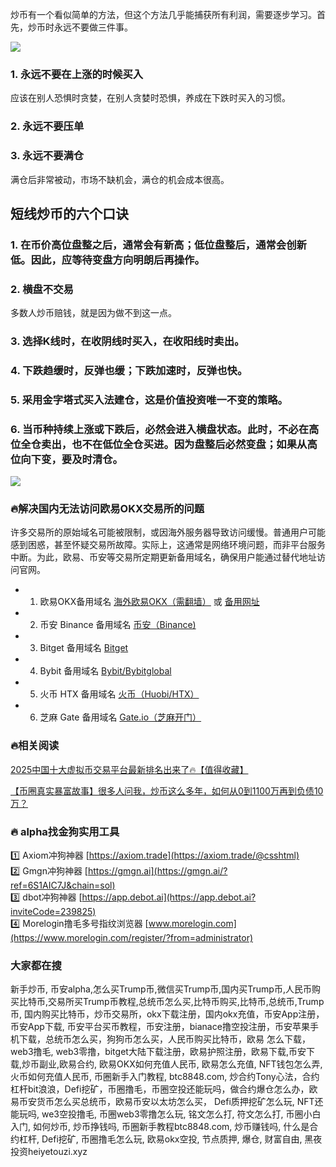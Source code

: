 炒币有一个看似简单的方法，但这个方法几乎能捕获所有利润，需要逐步学习。首先，炒币时永远不要做三件事。

[![](https://307e939.webp.li/Snipaste_2025-04-14_14-50-58.png)](https://btc8848.com/top-10-exchanges)

### 1. 永远不要在上涨的时候买入  
应该在别人恐惧时贪婪，在别人贪婪时恐惧，养成在下跌时买入的习惯。

### 2. 永远不要压单  

### 3. 永远不要满仓  
满仓后非常被动，市场不缺机会，满仓的机会成本很高。

## 短线炒币的六个口诀  
### 1. 在币价高位盘整之后，通常会有新高；低位盘整后，通常会创新低。因此，应等待变盘方向明朗后再操作。  

### 2. 横盘不交易  
多数人炒币赔钱，就是因为做不到这一点。  

### 3. 选择K线时，在收阴线时买入，在收阳线时卖出。  

### 4. 下跌趋缓时，反弹也缓；下跌加速时，反弹也快。  

### 5. 采用金字塔式买入法建仓，这是价值投资唯一不变的策略。  

### 6. 当币种持续上涨或下跌后，必然会进入横盘状态。此时，不必在高位全仓卖出，也不在低位全仓买进。因为盘整后必然变盘；如果从高位向下变，要及时清仓。  

[![](https://307e939.webp.li/GodtGZFWcAAs9Cv.jpeg)](https://btc8848.com/top-10-exchanges)

### 🔥解决国内无法访问欧易OKX交易所的问题  
许多交易所的原始域名可能被限制，或因海外服务器导致访问缓慢。普通用户可能感到困惑，甚至怀疑交易所故障。实际上，这通常是网络环境问题，而非平台服务中断。为此，欧易、币安等交易所定期更新备用域名，确保用户能通过替代地址访问官网。  

- 1. 欧易OKX备用域名 [海外欧易OKX（需翻墙）](https://www.okx.com/join/76527935) 或 [备用网址](https://www.chouyi.kim/zh-hans/join/76527935)  
- 2. 币安 Binance 备用域名 [币安（Binance)](https://accounts.binance.com/zh-CN/register?ref=36457687)  
- 3. Bitget 备用域名 [Bitget](https://www.bitget.com/zh-CN/referral/register?from=referral&clacCode=VRNEYUTR)  
- 4. Bybit 备用域名 [Bybit/Bybitglobal](https://www.bybitglobal.com/zh-MY/invite/?ref=VMKORMM)  
- 5. 火币 HTX 备用域名 [火币（Huobi/HTX）](https://www.htx.com/invite/zh-cn/1f?invite_code=whf45223)  
- 6. 芝麻 Gate 备用域名 [Gate.io（芝麻开门）](https://www.gate.io/zh/signup?ref_type=103&ref=A1ERAQ)  

### 🔥相关阅读  
[2025中国十大虚拟币交易平台最新排名出来了🔥【值得收藏】](https://btc8848.com/top-10-exchanges/)  

[【币圈真实暴富故事】很多人问我，炒币这么多年，如何从0到1100万再到负债10万？](https://heiyetouzi.xyz/biquanstory001/)  

### 🔥 alpha找金狗实用工具  
1️⃣ Axiom冲狗神器 [https://axiom.trade](https://axiom.trade/@csshtml)  
2️⃣ Gmgn冲狗神器 [https://gmgn.ai](https://gmgn.ai/?ref=6S1AIC7J&chain=sol)  
3️⃣ dbot冲狗神器 [https://app.debot.ai](https://app.debot.ai?inviteCode=239825)  
4️⃣ Morelogin撸毛多号指纹浏览器 [www.morelogin.com](https://www.morelogin.com/register/?from=administrator)  

### 大家都在搜  
新手炒币, 币安alpha,怎么买Trump币,微信买Trump币,国内买Trump币,人民币购买比特币,交易所买Trump币教程,总统币怎么买,比特币购买,比特币,总统币,Trump币, 国内购买比特币，炒币交易所，okx下载注册，国内okx充值，币安App注册，币安App下载, 币安平台买币教程，币安注册，bianace撸空投注册，币安苹果手机下载，总统币怎么买，狗狗币怎么买，人民币购买比特币，欧易 怎么下载，web3撸毛, web3零撸，bitget大陆下载注册，欧易护照注册，欧易下载,币安下载,炒币副业,欧易合约, 欧易OKX如何充值人民币, 欧易怎么充值, NFT钱包怎么弄, 火币如何充值人民币, 币圈新手入门教程, btc8848.com, 炒合约Tony心法，合约杠杆bit浪浪，Defi挖矿，币圈撸毛，币圈空投还能玩吗，做合约爆仓怎么办，欧易币安货币怎么买总统币，欧易币安以太坊怎么买， Defi质押挖矿怎么玩, NFT还能玩吗, we3空投撸毛, 币圈web3零撸怎么玩, 铭文怎么打, 符文怎么打, 币圈小白入门, 如何炒币, 炒币挣钱吗, 币圈新手教程btc8848.com, 炒币赚钱吗, 什么是合约杠杆, Defi挖矿, 币圈撸毛怎么玩, 欧易okx空投, 节点质押, 爆仓, 财富自由, 黑夜投资heiyetouzi.xyz